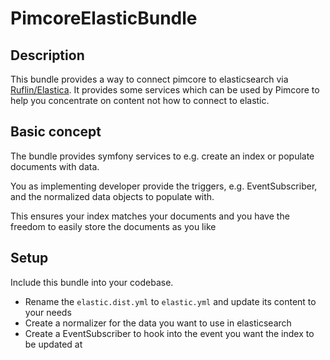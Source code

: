 # PimcoreElasticBundle

## Description
This bundle provides a way to connect pimcore to elasticsearch via [Ruflin/Elastica](https://github.com/ruflin/elastica).
It provides some services which can be used by Pimcore to help you concentrate on content not how to connect to elastic.

## Basic concept
The bundle provides symfony services to e.g. create an index or populate documents with data.

You as implementing developer provide the triggers, e.g. EventSubscriber, and the normalized data objects to populate with. 

This ensures your index matches your documents and you have the freedom to easily store the documents as you like


## Setup
Include this bundle into your codebase.

- Rename the `elastic.dist.yml` to `elastic.yml` and update its content to your needs
- Create a normalizer for the data you want to use in elasticsearch
- Create a EventSubscriber to hook into the event you want the index to be updated at
